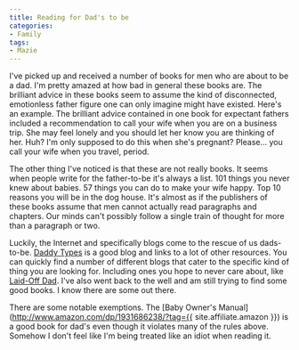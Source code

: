 ```yaml
---
title: Reading for Dad's to be
categories:
- Family
tags:
- Mazie
---
```


I've picked up and received a number of books for men who are about to be a dad. I'm pretty amazed at how bad in general these books are. The brilliant advice in these books seem to assume the kind of disconnected, emotionless father figure one can only imagine might have existed. Here's an example. The brilliant advice contained in one book for expectant fathers included a recommendation to call your wife when you are on a business trip. She may feel lonely and you should let her know you are thinking of her. Huh? I'm only supposed to do this when she's pregnant? Please... you call your wife when you travel, period.

The other thing I've noticed is that these are not really books. It seems when people write for the father-to-be it's always a list. 101 things you never knew about babies. 57 things you can do to make your wife happy. Top 10 reasons you will be in the dog house. It's almost as if the publishers of these books assume that men cannot actually read paragraphs and chapters. Our minds can't possibly follow a single train of thought for more than a paragraph or two.

Luckily, the Internet and specifically blogs come to the rescue of us dads-to-be. [Daddy Types](http://www.daddytypes.com/) is a good blog and links to a lot of other resources. You can quickly find a number of different blogs that cater to the specific kind of thing you are looking for. Including ones you hope to never care about, like [Laid-Off Dad](http://laidoffdad.typepad.com/lod/). I've also went back to the well and am still trying to find some good books. I know there are some out there.

There are some notable exemptions. The [Baby Owner's Manual](http://www.amazon.com/dp/1931686238/?tag={{ site.affiliate.amazon }}) is a good book for dad's even though it violates many of the rules above. Somehow I don't feel like I'm being treated like an idiot when reading it.

